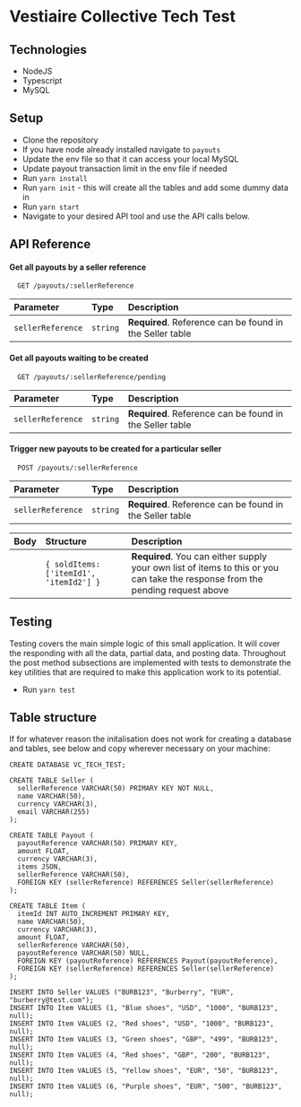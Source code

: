 
# Vestiaire Collective Tech Test

## Technologies

- NodeJS
- Typescript
- MySQL

## Setup

- Clone the repository
- If you have node already installed navigate to `payouts`
- Update the env file so that it can access your local MySQL
- Update payout transaction limit in the env file if needed
- Run `yarn install`
- Run `yarn init` - this will create all the tables and add some dummy data in
- Run `yarn start`
- Navigate to your desired API tool and use the API calls below.

## API Reference

#### Get all payouts by a seller reference

```http
  GET /payouts/:sellerReference
```

| Parameter | Type     | Description                |
| :-------- | :------- | :------------------------- |
| `sellerReference` | `string` | **Required**. Reference can be found in the Seller table |

#### Get all payouts waiting to be created

```http
  GET /payouts/:sellerReference/pending
```

| Parameter | Type     | Description                       |
| :-------- | :------- | :-------------------------------- |
| `sellerReference` | `string` | **Required**. Reference can be found in the Seller table |

#### Trigger new payouts to be created for a particular seller

```http
  POST /payouts/:sellerReference
```

| Parameter | Type     | Description                       |
| :-------- | :------- | :-------------------------------- |
| `sellerReference` | `string` | **Required**. Reference can be found in the Seller table |

| Body | Structure     | Description                       |
| :-------- | :------- | :-------------------------------- |
|  | `{ soldItems: ['itemId1', 'itemId2'] }` | **Required**. You can either supply your own list of items to this or you can take the response from the pending request above |

## Testing
Testing covers the main simple logic of this small application. It will cover the responding with all the data, partial data, and posting data. Throughout the post method subsections are implemented with tests to demonstrate the key utilities that are required to make this application work to its potential.

- Run `yarn test`

## Table structure
If for whatever reason the initalisation does not work for creating a database and tables, see below and copy wherever necessary on your machine:

```
CREATE DATABASE VC_TECH_TEST;

CREATE TABLE Seller (
  sellerReference VARCHAR(50) PRIMARY KEY NOT NULL,
  name VARCHAR(50),
  currency VARCHAR(3),
  email VARCHAR(255)
);

CREATE TABLE Payout (
  payoutReference VARCHAR(50) PRIMARY KEY,
  amount FLOAT,
  currency VARCHAR(3),
  items JSON,
  sellerReference VARCHAR(50),
  FOREIGN KEY (sellerReference) REFERENCES Seller(sellerReference)
);

CREATE TABLE Item (
  itemId INT AUTO_INCREMENT PRIMARY KEY,
  name VARCHAR(50),
  currency VARCHAR(3),
  amount FLOAT,
  sellerReference VARCHAR(50),
  payoutReference VARCHAR(50) NULL,
  FOREIGN KEY (payoutReference) REFERENCES Payout(payoutReference),
  FOREIGN KEY (sellerReference) REFERENCES Seller(sellerReference)
);

INSERT INTO Seller VALUES ("BURB123", "Burberry", "EUR", "burberry@test.com");
INSERT INTO Item VALUES (1, "Blue shoes", "USD", "1000", "BURB123", null);
INSERT INTO Item VALUES (2, "Red shoes", "USD", "1000", "BURB123", null);
INSERT INTO Item VALUES (3, "Green shoes", "GBP", "499", "BURB123", null);
INSERT INTO Item VALUES (4, "Red shoes", "GBP", "200", "BURB123", null);
INSERT INTO Item VALUES (5, "Yellow shoes", "EUR", "50", "BURB123", null);
INSERT INTO Item VALUES (6, "Purple shoes", "EUR", "500", "BURB123", null);
```
